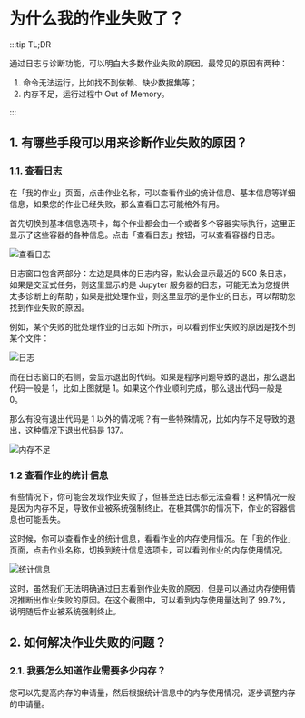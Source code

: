 # 为什么我的作业失败了？

:::tip TL;DR

通过日志与诊断功能，可以明白大多数作业失败的原因。最常见的原因有两种：

1. 命令无法运行，比如找不到依赖、缺少数据集等；
2. 内存不足，运行过程中 Out of Memory。

:::

## 1. 有哪些手段可以用来诊断作业失败的原因？

### 1.1. 查看日志

在「我的作业」页面，点击作业名称，可以查看作业的统计信息、基本信息等详细信息，如果您的作业已经失败，那么查看日志可能格外有用。

首先切换到基本信息选项卡，每个作业都会由一个或者多个容器实际执行，这里正显示了这些容器的各种信息。点击「查看日志」按钮，可以查看容器的日志。

![查看日志](./img/detail.png)

日志窗口包含两部分：左边是具体的日志内容，默认会显示最近的 500 条日志，如果是交互式任务，则这里显示的是 Jupyter 服务器的日志，可能无法为您提供太多诊断上的帮助；如果是批处理作业，则这里显示的是作业的日志，可以帮助您找到作业失败的原因。

例如，某个失败的批处理作业的日志如下所示，可以看到作业失败的原因是找不到某个文件：

![日志](./img/custom_log.png)

而在日志窗口的右侧，会显示退出的代码。如果是程序问题导致的退出，那么退出代码一般是 1，比如上图就是 1。如果这个作业顺利完成，那么退出代码一般是 0。

那么有没有退出代码是 1 以外的情况呢？有一些特殊情况，比如内存不足导致的退出，这种情况下退出代码是 137。

![内存不足](./img/log.png)

### 1.2 查看作业的统计信息

有些情况下，你可能会发现作业失败了，但甚至连日志都无法查看！这种情况一般是因为内存不足，导致作业被系统强制终止。在极其偶尔的情况下，作业的容器信息也可能丢失。

这时候，你可以查看作业的统计信息，看看作业的内存使用情况。在「我的作业」页面，点击作业名称，切换到统计信息选项卡，可以看到作业的内存使用情况。

![统计信息](./img/monitor.png)

这时，虽然我们无法明确通过日志看到作业失败的原因，但是可以通过内存使用情况推断出作业失败的原因。在这个截图中，可以看到内存使用量达到了 99.7%，说明随后作业被系统强制终止。

## 2. 如何解决作业失败的问题？

### 2.1. 我要怎么知道作业需要多少内存？

您可以先提高内存的申请量，然后根据统计信息中的内存使用情况，逐步调整内存的申请量。
